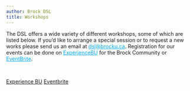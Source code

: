 ```yaml
---
author: Brock DSL
title: Workshops
---
```

  
  
<head>
        <style>
                a.button1{
                display:inline-block;
                padding:0.35em 1.2em;
                border:0.1em solid #FFFFFF;
                margin:0 0.3em 0.3em 0;
               border-radius:0.12em;
                box-sizing: border-box;
              text-decoration:none;
                font-family:'Roboto',sans-serif;
                font-weight:300;
                color:#FFFFFF;
                text-align:center;
                transition: all 0.2s;
            }
                a.button1:hover{
             color:#000000;
                 background-color:#FFFFFF;
              }
                @media all and (max-width:30em){
                 a.button1{
                  display:block;
                 margin:0.4em auto;
                 }
            }
        </style>
</head>

        
        
<p>The DSL offers a wide variety of different workshops, some of which are listed below. If you’d like to arrange a special session or to request a new works please send us an email at <a href="mailto:dsl@brocku.ca" style="color:#03a9f4;">dsl@brocku.ca</a>. Registration for our events can be done on <a href="https://experiencebu.brocku.ca/organization/dsl" style="color:#03a9f4;">ExperienceBU</a> for the Brock Community or <a href="https://www.eventbrite.ca/o/brock-university-digital-scholarship-lab-21661627350" style="color:#03a9f4;">EventBrite</a>.</p>

</br>

<a href="https://experiencebu.brocku.ca/organization/dsl" class="button1">Experience BU</a>
<a href="https://www.eventbrite.ca/o/brock-university-digital-scholarship-lab-21661627350" class="button1">Eventbrite</a>


